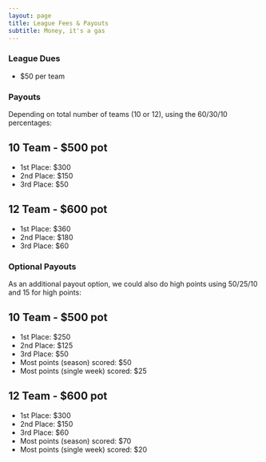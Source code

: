 ```yaml
---
layout: page
title: League Fees & Payouts
subtitle: Money, it's a gas
---
```


### League Dues

- $50 per team

### Payouts

Depending on total number of teams (10 or 12), using the 60/30/10 percentages:

## 10 Team - $500 pot
- 1st Place: $300
- 2nd Place: $150
- 3rd Place: $50

## 12 Team - $600 pot
- 1st Place: $360
- 2nd Place: $180
- 3rd Place: $60

### Optional Payouts

As an additional payout option, we could also do high points using 50/25/10 and 15 for high points:

## 10 Team - $500 pot
- 1st Place: $250
- 2nd Place: $125
- 3rd Place: $50
- Most points (season) scored: $50
- Most points (single week) scored: $25

## 12 Team - $600 pot
- 1st Place: $300
- 2nd Place: $150
- 3rd Place: $60
- Most points (season) scored: $70
- Most points (single week) scored: $20
